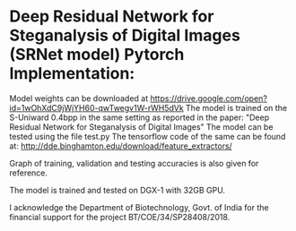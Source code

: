 # Deep Residual Network for Steganalysis of Digital Images (SRNet model) Pytorch Implementation:

Model weights can be downloaded at https://drive.google.com/open?id=1wOhXdC9jWjYH60-qwTwegv1W-rWH5dVk
The model is trained on the S-Uniward 0.4bpp in the same setting as reported in the paper:
"Deep Residual Network for Steganalysis of Digital Images"
The model can be tested using the file test.py
The tensorflow code of the same can be found at: http://dde.binghamton.edu/download/feature_extractors/

Graph of training, validation and testing accuracies is also given for reference.

The model is trained and tested on DGX-1 with 32GB GPU.

I acknowledge the Department of Biotechnology, Govt. of India for the financial support for the project BT/COE/34/SP28408/2018.

